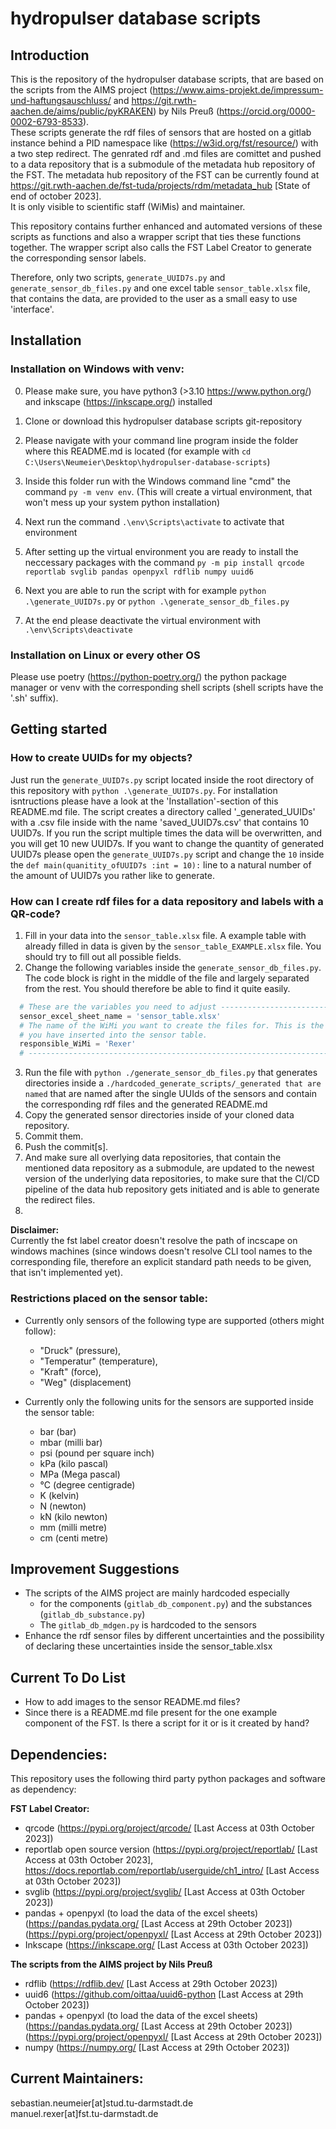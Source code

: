 # hydropulser database scripts
## Introduction
This is the repository of the hydropulser database scripts, that are based on the scripts from the AIMS project 
(https://www.aims-projekt.de/impressum-und-haftungsauschluss/ and https://git.rwth-aachen.de/aims/public/pyKRAKEN) by 
Nils Preuß (https://orcid.org/0000-0002-6793-8533). <br>
These scripts generate the rdf files of sensors that are hosted on a gitlab instance behind a PID namespace like 
(https://w3id.org/fst/resource/) with a two step redirect. The genrated rdf and .md files are comittet and pushed to a
data repository that is a submodule of the metadata hub repository of the FST. The metadata hub repository of the FST
can be currently found at https://git.rwth-aachen.de/fst-tuda/projects/rdm/metadata_hub [State of end of october 2023]. <br> 
It is only visible to scientific staff (WiMis) and maintainer. 

This repository contains further enhanced and automated versions of these scripts as functions and also a wrapper script
that ties these functions together. The wrapper script also calls the FST Label Creator to generate the corresponding
sensor labels. 

Therefore, only two scripts, `generate_UUID7s.py` and `generate_sensor_db_files.py` and one
excel table `sensor_table.xlsx` file, that contains the data, are provided to the user as a small easy to use 'interface'.


## Installation
### Installation on Windows with venv:
0. Please make sure, you have python3 (>3.10 https://www.python.org/) and inkscape (https://inkscape.org/) installed
1. Clone or download this hydropulser database scripts git-repository
2. Please navigate with your command line program inside the folder where this README.md is located (for example with `cd C:\Users\Neumeier\Desktop\hydropulser-database-scripts`)
3. Inside this folder run with the Windows command line "cmd" the command `py -m venv env`. (This will create a virtual environment, that won't mess up your system python installation)
4. Next run the command `.\env\Scripts\activate` to activate that environment
5. After setting up the virtual environment you are ready to install the neccessary packages with the command `py -m pip install qrcode reportlab svglib pandas openpyxl rdflib numpy uuid6`
6. Next you are able to run the script with for example `python .\generate_UUID7s.py` or `python .\generate_sensor_db_files.py` 

7. At the end please deactivate the virtual environment with `.\env\Scripts\deactivate`

### Installation on Linux or every other OS
Please use poetry (https://python-poetry.org/) the python package manager or venv with the corresponding shell scripts 
(shell scripts have the '.sh' suffix).



## Getting started
### How to create UUIDs for my objects?
Just run the `generate_UUID7s.py` script located inside the root directory of this repository with `python .\generate_UUID7s.py`.
For installation isntructions please have a look at the 'Installation'-section of this README.md file.
The script creates a directory called '_generated_UUIDs' with a .csv file inside with the name 'saved_UUID7s.csv' that contains 
10 UUID7s. If you run the script multiple times the data will be overwritten, and you will get 10 new UUID7s.
If you want to change the quantity of generated UUID7s please open the `generate_UUID7s.py` script and change the `10`
inside the `def main(quanitity_ofUUID7s :int = 10):` line to a natural number of the amount of UUID7s you rather like 
to generate.  



### How can I create rdf files for a data repository and labels with a QR-code?
1. Fill in your data into the `sensor_table.xlsx` file. A example table with already filled in data is given by the
`sensor_table_EXAMPLE.xlsx` file. You should try to fill out all possible fields.
2. Change the following variables inside the `generate_sensor_db_files.py`. The code block is right in the middle of
the file and largely separated from the rest. You should therefore be able to find it quite easily.
```python
  # These are the variables you need to adjust ------------------------------------------
  sensor_excel_sheet_name = 'sensor_table.xlsx'
  # The name of the WiMi you want to create the files for. This is the same information
  # you have inserted into the sensor table.
  responsible_WiMi = 'Rexer'
  # -------------------------------------------------------------------------------------
```
3. Run the file with `python ./generate_sensor_db_files.py` that generates directories inside a 
`./hardcoded_generate_scripts/_generated that are named` that are named after the single UUIds of the sensors and 
contain the corresponding rdf files and the generated README.md
4. Copy the generated sensor directories inside of your cloned data repository.
5. Commit them.
6. Push the commit[s].
7. And make sure all overlying data repositories, that contain the mentioned data repository as a submodule, are updated
to the newest version of the underlying data repositories, to make sure that the CI/CD pipeline of the data hub repository gets initiated and
is able to generate the redirect files.
8. 

**Disclaimer:** <br>
Currently the fst label creator doesn't resolve the path of incscape on windows machines (since windows doesn't
resolve CLI tool names to the corresponding file, therefore an explicit standard path needs to be given, that isn't
implemented yet).

### Restrictions placed on the sensor table:
- Currently only sensors of the following type are supported (others might follow):
  - "Druck" (pressure), 
  - "Temperatur" (temperature),
  - "Kraft" (force),
  - "Weg" (displacement) <br>

- Currently only the following units for the sensors are supported inside the sensor table:
  - bar (bar)
  - mbar (milli bar)
  - psi (pound per square inch)
  - kPa (kilo pascal)
  - MPa (Mega pascal)
  - °C (degree centigrade)
  - K (kelvin)
  - N (newton)
  - kN (kilo newton)
  - mm (milli metre)
  - cm (centi metre)
  
  
## Improvement Suggestions
- The scripts of the AIMS project are mainly hardcoded especially 
  - for the components (`gitlab_db_component.py`) and the substances (`gitlab_db_substance.py`)
  - The `gitlab_db_mdgen.py` is hardcoded to the sensors
- Enhance the rdf sensor files by different uncertainties and the possibility of declaring these uncertainties inside
the sensor_table.xlsx 



## Current To Do List
- How to add images to the sensor README.md files?
- Since there is a README.md file present for the one example component of the FST. Is there a script for it or is it created 
by hand? 



## Dependencies:
This repository uses the following third party python packages and software as dependency:

**FST Label Creator:** <br>
- qrcode (https://pypi.org/project/qrcode/ [Last Access at 03th October 2023])
- reportlab open source version (https://pypi.org/project/reportlab/ [Last Access at 03th October 2023], https://docs.reportlab.com/reportlab/userguide/ch1_intro/ [Last Access at 03th October 2023])
- svglib (https://pypi.org/project/svglib/ [Last Access at 03th October 2023])
- pandas + openpyxl (to load the data of the excel sheets) (https://pandas.pydata.org/ [Last Access at 29th October 2023]) (https://pypi.org/project/openpyxl/ [Last Access at 29th October 2023])
- Inkscape (https://inkscape.org/ [Last Access at 03th October 2023])

**The scripts from the AIMS project by Nils Preuß** <br>
- rdflib (https://rdflib.dev/ [Last Access at 29th October 2023])
- uuid6 (https://github.com/oittaa/uuid6-python [Last Access at 29th October 2023]) 
- pandas + openpyxl (to load the data of the excel sheets) (https://pandas.pydata.org/ [Last Access at 29th October 2023]) (https://pypi.org/project/openpyxl/ [Last Access at 29th October 2023])
- numpy (https://numpy.org/ [Last Access at 29th October 2023])



## Current Maintainers:
sebastian.neumeier[at]stud.tu-darmstadt.de <br>
manuel.rexer[at]fst.tu-darmstadt.de <br>